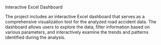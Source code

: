 Interactive Excel Dashboard


The project includes an interactive Excel dashboard that serves as a comprehensive visualization tool for the analyzed road accident data. The dashboard allows users to explore the data, filter information based on various parameters, and interactively examine the trends and patterns identified during the analysis.
